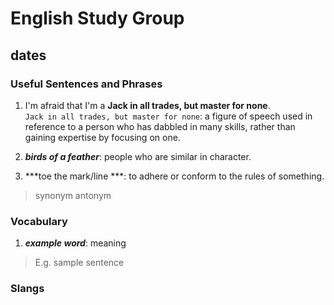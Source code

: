 # English Study Group
## dates

### Useful Sentences and Phrases

1. I'm afraid that I'm a **Jack in all trades, but master for none**.  
`Jack in all trades, but master for none`:  a figure of speech used in reference to a person who has dabbled in many skills, rather than gaining expertise by focusing on one.  


2. ***birds of a feather***: people who are similar in character.  

3. ***toe the mark/line ***: to adhere or conform to the rules of something.
> synonym
> antonym

### Vocabulary

1. ***example word***: meaning

> E.g. sample sentence

### Slangs  

